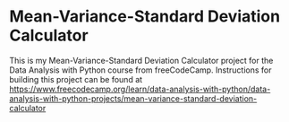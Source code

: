 # Mean-Variance-Standard Deviation Calculator

This is my Mean-Variance-Standard Deviation Calculator project for the Data Analysis with Python course from freeCodeCamp. Instructions for building this project can be found at https://www.freecodecamp.org/learn/data-analysis-with-python/data-analysis-with-python-projects/mean-variance-standard-deviation-calculator
